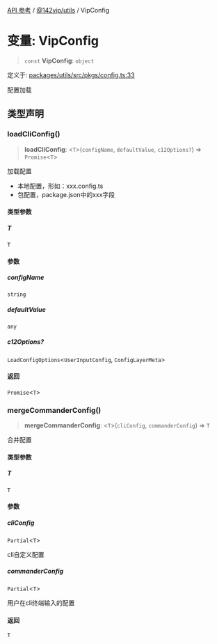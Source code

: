 [API 参考](../../../index.md) / [@142vip/utils](../index.md) / VipConfig

# 变量: VipConfig

> `const` **VipConfig**: `object`

定义于: [packages/utils/src/pkgs/config.ts:33](https://github.com/142vip/core-x/blob/d59cdcda9f62fc93dcb0efb54c66772997c75711/packages/utils/src/pkgs/config.ts#L33)

配置加载

## 类型声明

### loadCliConfig()

> **loadCliConfig**: \<`T`\>(`configName`, `defaultValue`, `c12Options?`) => `Promise`\<`T`\>

加载配置
- 本地配置，形如：xxx.config.ts
- 包配置，package.json中的xxx字段

#### 类型参数

##### T

`T`

#### 参数

##### configName

`string`

##### defaultValue

`any`

##### c12Options?

`LoadConfigOptions`\<`UserInputConfig`, `ConfigLayerMeta`\>

#### 返回

`Promise`\<`T`\>

### mergeCommanderConfig()

> **mergeCommanderConfig**: \<`T`\>(`cliConfig`, `commanderConfig`) => `T`

合并配置

#### 类型参数

##### T

`T`

#### 参数

##### cliConfig

`Partial`\<`T`\>

cli自定义配置

##### commanderConfig

`Partial`\<`T`\>

用户在cli终端输入的配置

#### 返回

`T`
